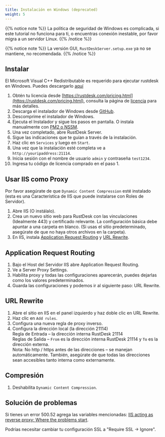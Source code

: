 ```yaml
---
title: Instalación en Windows (deprecated)
weight: 5
---
```


{{% notice note %}}
La política de seguridad de Windows es complicada, si este tutorial no funciona para ti, o encuentras conexión inestable, por favor migra a un servidor Linux.
{{% /notice %}}

{{% notice note %}}
La versión GUI, `RustDeskServer.setup.exe` ya no se mantiene, no recomendada.
{{% /notice %}}

## Instalar

El Microsoft Visual C++ Redistributable es requerido para ejecutar rustdesk en Windows. Puedes descargarlo [aquí](https://learn.microsoft.com/en-us/cpp/windows/latest-supported-vc-redist)

1. Obtén tu licencia desde [https://rustdesk.com/pricing.html](https://rustdesk.com/pricing.html), consulta la página de [licencia](https://rustdesk.com/docs/en/self-host/rustdesk-server-pro/license/) para más detalles.
2. Descarga el instalador de Windows desde [GitHub](https://github.com/rustdesk/rustdesk-server-pro/releases/latest).
3. Descomprime el instalador de Windows.
4. Ejecuta el Instalador y sigue los pasos en pantalla. O instala manualmente con [PM2 o NSSM](https://rustdesk.com/docs/en/self-host/rustdesk-server-oss/windows/).
5. Una vez completado, abre RustDesk Server.
6. Sigue las indicaciones que te guían a través de la instalación.
7. Haz clic en `Services` y luego en `Start`.
8. Una vez que la instalación esté completa ve a `http://youripaddress:21114`.
9. Inicia sesión con el nombre de usuario `admin` y contraseña `test1234`.
10. Ingresa tu código de licencia comprado en el paso 1.

## Usar IIS como Proxy

Por favor asegúrate de que `Dynamic Content Compression` esté instalado (esta es una Característica de IIS que puede instalarse con Roles de Servidor).
1. Abre IIS (O instálalo).
2. Crea un nuevo sitio web para RustDesk con las vinculaciones (Idealmente 443) y certificado relevante. La configuración básica debe apuntar a una carpeta en blanco. (Si usas el sitio predeterminado, asegúrate de que no haya otros archivos en la carpeta).
3. En IIS, instala [Application Request Routing](https://www.iis.net/downloads/microsoft/application-request-routing) y [URL Rewrite](https://learn.microsoft.com/en-us/iis/extensions/url-rewrite-module/using-the-url-rewrite-module).

## Application Request Routing

1. Bajo el Host del Servidor IIS abre Application Request Routing.
2. Ve a Server Proxy Settings.
3. Habilita proxy y todas las configuraciones aparecerán, puedes dejarlas como los valores predeterminados.
4. Guarda las configuraciones y podemos ir al siguiente paso: URL Rewrite.

## URL Rewrite

1. Abre el sitio en IIS en el panel izquierdo y haz doble clic en URL Rewrite.
2. Haz clic en `Add rules`.
3. Configura una nueva regla de proxy inverso.
4. Configura la dirección local (la dirección 21114) \
Regla de Entrada – la dirección interna RustDesk 21114 \
Reglas de Salida – `From` es la dirección interna RustDesk 21114 y `To` es la dirección externa. \
Nota: No http / https antes de las direcciones – se manejan automáticamente. También, asegúrate de que todas las direcciones sean accesibles tanto interna como externamente.

## Compresión

1. Deshabilita `Dynamic Content Compression`.

## Solución de problemas

Si tienes un error 500.52 agrega las variables mencionadas: [IIS acting as reverse proxy: Where the problems start](https://techcommunity.microsoft.com/t5/iis-support-blog/iis-acting-as-reverse-proxy-where-the-problems-start/ba-p/846259).

Podrías necesitar cambiar tu configuración SSL a "Require SSL → Ignore".
